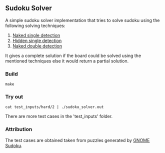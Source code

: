 ## Sudoku Solver

A simple sudoku solver implementation that tries to solve sudoku using
the following solving techniques:

1. [Naked single detection](http://www.sudoku9x9.com/naked_single.html)
2. [Hidden single detection](http://www.sudoku9x9.com/hidden_single.html)
3. [Naked double detection](http://www.sudoku9x9.com/naked_pair.html)

It gives a complete solution if the board could be solved using the mentioned
techniques else it would return a partial solution.

### Build

```
make
```

### Try out

```
cat test_inputs/hard/2 | ./sudoku_solver.out
```

There are more test cases in the 'test_inputs' folder.

### Attribution
The test cases are obtained taken from puzzles generated by [GNOME Sudoku](https://wiki.gnome.org/Apps/Sudoku).
